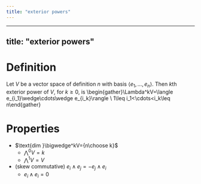 ```yaml
---
title: "exterior powers"
---
```


---
title: "exterior powers"
---

# Definition
Let $V$ be a vector space of definition $n$ with basis $\langle e_1,\dots,e_n\rangle$. Then $k$th exterior power of $V$, for $k\geq 0$, is \begin{gather}\Lambda^kV=\langle e_{i_1}\wedge\cdots\wedge e_{i_k}\rangle \\ 1\leq i_1<\cdots<i_k\leq n\end{gather} 

# Properties
- $\text{dim }\bigwedge^kV={n\choose k}$
	- $\bigwedge^0V=k$
	- $\bigwedge^1V=V$
- (skew commutative) $e_i\wedge e_j=-e_j\wedge e_i$
	- $e_i\wedge e_i=0$
